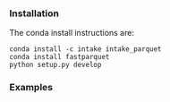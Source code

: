 ### Installation

The conda install instructions are:

```
conda install -c intake intake_parquet
conda install fastparquet
python setup.py develop
```

### Examples

